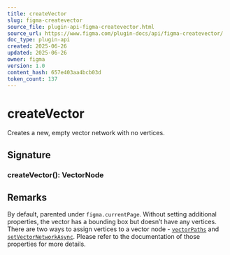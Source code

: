 ```yaml
---
title: createVector
slug: figma-createvector
source_file: plugin-api-figma-createvector.html
source_url: https://www.figma.com/plugin-docs/api/figma-createvector/
doc_type: plugin-api
created: 2025-06-26
updated: 2025-06-26
owner: figma
version: 1.0
content_hash: 657e403aa4bcb03d
token_count: 137
---
```

# createVector

Creates a new, empty vector network with no vertices.

## Signature

### createVector(): VectorNode

## Remarks

By default, parented under `figma.currentPage`. Without setting additional properties, the vector has a bounding box but doesn’t have any vertices. There are two ways to assign vertices to a vector node - [`vectorPaths`](/plugin-docs/api/VectorNode/#vectorpaths) and [`setVectorNetworkAsync`](/plugin-docs/api/VectorNode/#setvectornetworkasync). Please refer to the documentation of those properties for more details.